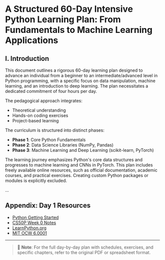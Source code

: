 # A Structured 60-Day Intensive Python Learning Plan: From Fundamentals to Machine Learning Applications

## I. Introduction
This document outlines a rigorous 60-day learning plan designed to advance an individual from a beginner to an intermediate/advanced level in Python programming, with a specific focus on data manipulation, machine learning, and an introduction to deep learning. The plan necessitates a dedicated commitment of four hours per day.

The pedagogical approach integrates:
- Theoretical understanding
- Hands-on coding exercises
- Project-based learning

The curriculum is structured into distinct phases:
- **Phase 1**: Core Python Fundamentals
- **Phase 2**: Data Science Libraries (NumPy, Pandas)
- **Phase 3**: Machine Learning and Deep Learning (scikit-learn, PyTorch)

The learning journey emphasizes Python's core data structures and progresses to machine learning and CNNs in PyTorch. This plan includes freely available online resources, such as official documentation, academic courses, and practical exercises. Creating custom Python packages or modules is explicitly excluded.

...

## Appendix: Day 1 Resources
- [Python Getting Started](https://www.python.org/about/gettingstarted/)
- [CS50P Week 0 Notes](https://cs50.harvard.edu/python/2022/notes/0/)
- [LearnPython.org](https://www.learnpython.org/)
- [MIT OCW 6.0001](https://ocw.mit.edu/courses/6-0001-introduction-to-computer-science-and-programming-in-python-fall-2016/)

---

> 📘 **Note**: For the full day-by-day plan with schedules, exercises, and specific chapters, refer to the original PDF or spreadsheet format.
